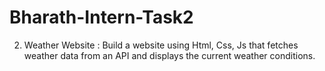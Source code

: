 # Bharath-Intern-Task2
2. Weather Website :
Build a website using Html, Css, Js that
fetches weather data from an API and
displays the current weather conditions.
